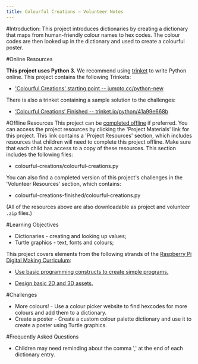 ```yaml
---
title: Colourful Creations — Volunteer Notes
---
```


#Introduction:
This project introduces dictionaries by creating a dictionary that maps from human-friendly colour names to hex codes. The colour codes are then looked up in the dictionary and used to create a colourful poster. 

#Online Resources

__This project uses Python 3.__ We recommend using [trinket](https://trinket.io/) to write Python online. This project contains the following Trinkets:

+ ['Colourful Creations' starting point -- jumpto.cc/python-new](http://jumpto.cc/python-new)

There is also a trinket containing a sample solution to the challenges:

+ [‘Colourful Creations’ Finished -- trinket.io/python/41a99e668b](https://trinket.io/python/41a99e668b)

#Offline Resources
This project can be [completed offline](https://www.codeclubprojects.org/en-GB/resources/python-working-offline/) if preferred. You can access the project resources by clicking the 'Project Materials' link for this project. This link contains a 'Project Resources' section, which includes resources that children will need to complete this project offline. Make sure that each child has access to a copy of these resources. This section includes the following files:

+ colourful-creations/colourful-creations.py

You can also find a completed version of this project's challenges in the 'Volunteer Resources' section, which contains:

+ colourful-creations-finished/colourful-creations.py

(All of the resources above are also downloadable as project and volunteer `.zip` files.)

#Learning Objectives
+ Dictionaries - creating and looking up values;
+ Turtle graphics - text, fonts and colours;

This project covers elements from the following strands of the [Raspberry Pi Digital Making Curriculum](http://rpf.io/curriculum):

+ [Use basic programming constructs to create simple programs.](https://www.raspberrypi.org/curriculum/programming/creator)

+ [Design basic 2D and 3D assets.](https://www.raspberrypi.org/curriculum/design/creator)

#Challenges
+ More colours! - Use a colour picker website to find hexcodes for more colours and add them to a dictionary. 
+ Create a poster - Create a custom colour palette dictionary and use it to create a poster using Turtle graphics. 

#Frequently Asked Questions
+ Children may need reminding about the comma ',' at the end of each dictionary entry. 

